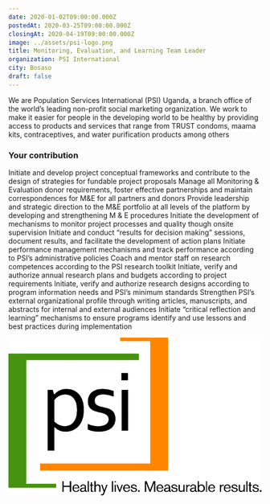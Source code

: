 ```yaml
---
date: 2020-01-02T09:00:00.000Z
postedAt: 2020-03-25T09:00:00.000Z
closingAt: 2020-04-19T09:00:00.000Z
image: ../assets/psi-logo.png
title: Monitoring, Evaluation, and Learning Team Leader
organization: PSI International
city: Bosaso
draft: false
---
```


We are Population Services International (PSI) Uganda, a branch office of the world’s leading non-profit social marketing organization. We work to make it easier for people in the developing world to be healthy by providing access to products and services that range from TRUST condoms, maama kits, contraceptives, and water purification products among others

<!-- end -->

### Your contribution

Initiate and develop project conceptual frameworks and contribute to the design of strategies for fundable project proposals
Manage all Monitoring & Evaluation donor requirements, foster effective partnerships and maintain correspondences for M&E for all partners and donors
Provide leadership and strategic direction to the M&E portfolio at all levels of the platform by developing and strengthening M & E procedures
Initiate the development of mechanisms to monitor project processes and quality though onsite supervision
Initiate and conduct “results for decision making” sessions, document results, and facilitate the development of action plans
Initiate performance management mechanisms and track performance according to PSI’s administrative policies
Coach and mentor staff on research competences according to the PSI research toolkit
Initiate, verify and authorize annual research plans and budgets according to project requirements
Initiate, verify and authorize research designs according to program information needs and PSI’s minimum standards
Strengthen PSI’s external organizational profile through writing articles, manuscripts, and abstracts for internal and external audiences
Initiate “critical reflection and learning” mechanisms to ensure programs identify and use lessons and best practices during implementation

![IOM LOGO](../assets/psi-logo.png)
